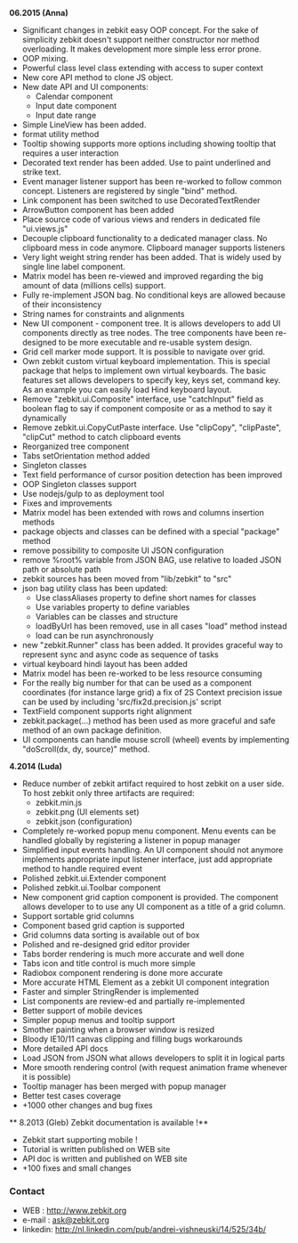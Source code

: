 **06.2015 (Anna)**

   * Significant changes in zebkit easy OOP concept. For the sake of simplicity zebkit doesn't support neither constructor nor method overloading. It makes development more simple less error prone. 
   * OOP mixing.
   * Powerful class level class extending with access to super context  
   * New core API method to clone JS object. 
   * New date API and UI components:
      - Calendar component
      - Input date component 
      - Input date range
   * Simple LineView has been added.
   * format utility method
   * Tooltip showing supports more options including showing tooltip that requires a user interaction 
   * Decorated text render has been added. Use to paint underlined and strike text.
   * Event manager listener support has been re-worked to follow common concept. Listeners are registered by single "bind" method. 
   * Link component has been switched to use DecoratedTextRender 
   * ArrowButton component has been added 
   * Place source code of various views and renders in dedicated file "ui.views.js"  
   * Decouple clipboard functionality to a dedicated manager class. No clipboard mess in code anymore. Clipboard manager supports listeners 
   * Very light weight string render has been added. That is widely used by single line label component.
   * Matrix model has been re-viewed and improved regarding the big amount of data  (millions cells) support.  
   * Fully re-implement JSON bag. No conditional keys are allowed because of their inconsistency  
   * String names for constraints and alignments 
   * New UI component - component tree. It is allows developers to add UI components directly as tree nodes. The tree components have been re-designed to be more executable and re-usable system design.     
   * Grid cell marker mode support. It is possible to navigate over grid. 
   * Own zebkit custom virtual keyboard implementation. This is special package that helps to implement own virtual keyboards. The basic features set allows developers to specify key, keys set, command key. As an example you can easily load Hind keyboard layout.  
   * Remove "zebkit.ui.Composite" interface, use "catchInput" field as boolean flag to say if component composite or as a method to say it dynamically
   * Remove zebkit.ui.CopyCutPaste interface. Use "clipCopy", "clipPaste", "clipCut" method to catch clipboard events
   * Reorganized tree component
   * Tabs setOrientation method added
   * Singleton classes
   * Text field performance of cursor position detection has been improved 
   * OOP Singleton classes support
   * Use nodejs/gulp to as deployment tool
   * Fixes and improvements
   * Matrix model has been extended with rows and columns insertion methods 
   * package objects and classes can be defined with a special "package" method
   * remove possibility to composite UI JSON configuration 
   * remove %root% variable from JSON BAG, use relative to loaded JSON path or absolute path  
   * zebkit sources has been moved from "lib/zebkit" to "src"
   * json bag utility class has been updated:
      - Use classAliases property to define short names for classes
      - Use variables property to define variables
      - Variables can be classes and structure
      - loadByUrl has been removed, use in all cases "load" method instead
      - load can be run asynchronously 
   * new "zebkit.Runner" class has been added. It provides graceful way to represent sync and async code as sequence of tasks
   * virtual keyboard hindi layout has been added
   * Matrix model has been re-worked to be less resource consuming 
   * For the really big number for that can be used as a component coordinates (for instance large grid) a fix of 2S Context precision issue can be used by including 'src/fix2d.precision.js' script
   * TextField component supports right alignment 
   *  zebkit.package(...) method has been used as more graceful and safe method of an own package definition.
   *  UI components can handle mouse scroll (wheel) events by implementing "doScroll(dx, dy, source)" method.
   
**4.2014 (Luda)**

   * Reduce number of zebkit artifact required to host zebkit on a user side. To host zebkit only three artifacts are required:
       - zebkit.min.js
       - zebkit.png (UI elements set)
       - zebkit.json (configuration)
   * Completely re-worked popup menu component. Menu events can be handled globally by registering a listener in popup manager
   * Simplified input events handling. An UI component should not anymore implements appropriate input listener interface, just add appropriate method to handle required event
   * Polished zebkit.ui.Extender component
   * Polished zebkit.ui.Toolbar component
   * New component grid caption component is provided. The component allows developer to to use any UI component as a title of a grid column. 
   * Support sortable grid columns
   * Component based grid caption is supported
   * Grid columns data sorting is available out of box 
   * Polished and re-designed grid editor provider
   * Tabs border rendering is much more accurate and well done
   * Tabs icon and title control is much more simple
   * Radiobox component rendering is done more accurate
   * More accurate HTML Element as a zebkit UI component integration
   * Faster and simpler StringRender is implemented 
   * List components are review-ed and partially re-implemented 
   * Better support of mobile devices
   * Simpler popup menus and tooltip support
   * Smother painting when a browser window is resized
   * Bloody IE10/11 canvas clipping and filling bugs workarounds 
   * More detailed API docs  
   * Load JSON from JSON what allows developers to split it in logical parts 
   * More smooth rendering control (with request animation frame whenever it is possible)   
   * Tooltip manager has been merged with popup manager
   * Better test cases coverage 
   * +1000 other changes and bug fixes

** 8.2013 (Gleb) Zebkit documentation is available !**

   * Zebkit start supporting mobile !
   * Tutorial is written published on WEB site
   * API doc is written and published on WEB site  
   * +100 fixes and small changes


### Contact

   * WEB     : http://www.zebkit.org
   * e-mail  : ask@zebkit.org 
   * linkedin: http://nl.linkedin.com/pub/andrei-vishneuski/14/525/34b/